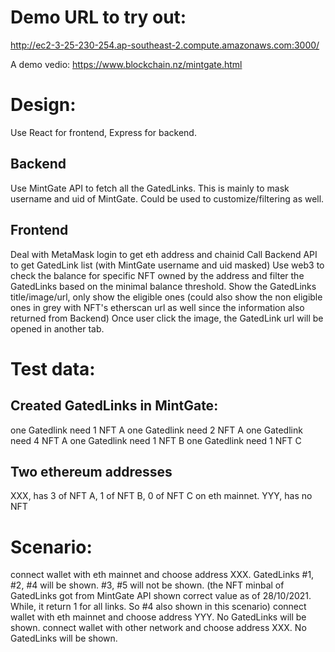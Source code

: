 # Demo URL to try out:
http://ec2-3-25-230-254.ap-southeast-2.compute.amazonaws.com:3000/ 

A demo vedio: https://www.blockchain.nz/mintgate.html 

# Design:
Use React for frontend, Express for backend.
## Backend
Use MintGate API to fetch all the GatedLinks. This is mainly to mask username and uid of MintGate. Could be used to customize/filtering as well.
## Frontend
Deal with MetaMask login to get eth address and chainid 
Call Backend API to get GatedLink list (with MintGate username and uid masked) 
Use web3 to check the balance for specific NFT owned by the address and filter the GatedLinks based on the minimal balance threshold. 
Show the GatedLinks title/image/url, only show the eligible ones (could also show the non eligible ones in grey with NFT's etherscan url as well since the information also returned from Backend) 
Once user click the image, the GatedLink url will be opened in another tab. 

# Test data:
## Created GatedLinks in MintGate:
one Gatedlink need 1 NFT A 
one Gatedlink need 2 NFT A 
one Gatedlink need 4 NFT A 
one Gatedlink need 1 NFT B 
one Gatedlink need 1 NFT C 

## Two ethereum addresses
XXX, has 3 of NFT A, 1 of NFT B, 0 of NFT C on eth mainnet. 
YYY, has no NFT 

# Scenario:
connect wallet with eth mainnet and choose address XXX. GatedLinks #1, #2, #4 will be shown. #3, #5 will not be shown. (the NFT minbal of GatedLinks got from MintGate API shown correct value as of 28/10/2021. While, it return 1 for all links. So #4 also shown in this scenario) 
connect wallet with eth mainnet and choose address YYY. No GatedLinks will be shown. 
connect wallet with other network and choose address XXX. No GatedLinks will be shown. 
